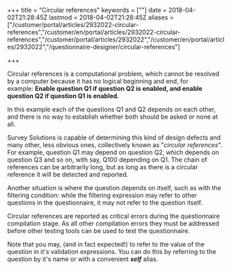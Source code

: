 ﻿+++
title = "Circular references"
keywords = [""]
date = 2018-04-02T21:28:45Z
lastmod = 2018-04-02T21:28:45Z
aliases = ["/customer/portal/articles/2932022-circular-references","/customer/en/portal/articles/2932022-circular-references","/customer/portal/articles/2932022","/customer/en/portal/articles/2932022","/questionnaire-designer/circular-references"]

+++

Circular references is a computational problem, which cannot be resolved
by a computer because it has no logical beginning and end, for
example: **Enable question Q1 if question Q2 is enabled, and enable
question Q2 if question Q1 is enabled.**  
  
In this example each of the questions Q1 and Q2 depends on each other,
and there is no way to establish whether both should be asked or none at
all.  
  
Survey Solutions is capable of determining this kind of design defects
and many other, less obvious ones, collectively known as "*circular
references*". For example, question Q1 may depend on question Q2, which
depends on question Q3 and so on, with say, Q100 depending on Q1. The
chain of references can be arbitrarily long, but as long as there is a
circular reference it will be detected and reported.  
  
Another situation is where the question depends on itself, such as with
the filtering condition: while the filtering expression may refer to
other questions in the questionnaire, it may not refer to the question
itself.  
  
Circular references are reported as critical errors during the
questionnaire compilation stage. As all other compilation errors they
must be addressed before other testing tools can be used to test the
questionnaire.  
  
<span class="underline">Note</span> that you may, (and in fact
expected!) to refer to the value of the question in it's validation
expressions. You can do this by referring to the question by it's name
or with a convenient ***self*** alias.

